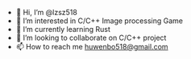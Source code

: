 - 👋 Hi, I’m @lzsz518
- 👀 I’m interested in C/C++ Image processing Game 
- 🌱 I’m currently learning Rust
- 💞️ I’m looking to collaborate on C/C++ project
- 📫 How to reach me huwenbo518@gmail.com

<!---
lzsz518/lzsz518 is a ✨ special ✨ repository because its `README.md` (this file) appears on your GitHub profile.
You can click the Preview link to take a look at your changes.
--->
